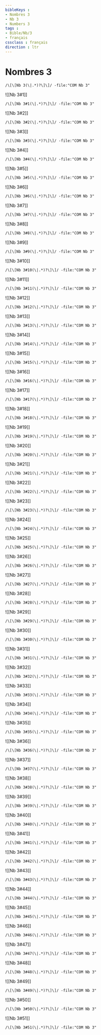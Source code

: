 ```yaml
---
bibleKeys : 
- Nombres 3
- Nb 3
- Numbers 3
tags : 
- Bible/Nb/3
- français
cssclass : français
direction : ltr
---
```


# Nombres 3

```query
/\[\[Nb 3(\|.*)?\]\]/ -file:"COM Nb 3"
```



![[Nb 3#1]]

```query
/\[\[Nb 3#1(\|.*)?\]\]/ -file:"COM Nb 3"
```

![[Nb 3#2]]

```query
/\[\[Nb 3#2(\|.*)?\]\]/ -file:"COM Nb 3"
```

![[Nb 3#3]]

```query
/\[\[Nb 3#3(\|.*)?\]\]/ -file:"COM Nb 3"
```

![[Nb 3#4]]

```query
/\[\[Nb 3#4(\|.*)?\]\]/ -file:"COM Nb 3"
```

![[Nb 3#5]]

```query
/\[\[Nb 3#5(\|.*)?\]\]/ -file:"COM Nb 3"
```

![[Nb 3#6]]

```query
/\[\[Nb 3#6(\|.*)?\]\]/ -file:"COM Nb 3"
```

![[Nb 3#7]]

```query
/\[\[Nb 3#7(\|.*)?\]\]/ -file:"COM Nb 3"
```

![[Nb 3#8]]

```query
/\[\[Nb 3#8(\|.*)?\]\]/ -file:"COM Nb 3"
```

![[Nb 3#9]]

```query
/\[\[Nb 3#9(\|.*)?\]\]/ -file:"COM Nb 3"
```

![[Nb 3#10]]

```query
/\[\[Nb 3#10(\|.*)?\]\]/ -file:"COM Nb 3"
```

![[Nb 3#11]]

```query
/\[\[Nb 3#11(\|.*)?\]\]/ -file:"COM Nb 3"
```

![[Nb 3#12]]

```query
/\[\[Nb 3#12(\|.*)?\]\]/ -file:"COM Nb 3"
```

![[Nb 3#13]]

```query
/\[\[Nb 3#13(\|.*)?\]\]/ -file:"COM Nb 3"
```

![[Nb 3#14]]

```query
/\[\[Nb 3#14(\|.*)?\]\]/ -file:"COM Nb 3"
```

![[Nb 3#15]]

```query
/\[\[Nb 3#15(\|.*)?\]\]/ -file:"COM Nb 3"
```

![[Nb 3#16]]

```query
/\[\[Nb 3#16(\|.*)?\]\]/ -file:"COM Nb 3"
```

![[Nb 3#17]]

```query
/\[\[Nb 3#17(\|.*)?\]\]/ -file:"COM Nb 3"
```

![[Nb 3#18]]

```query
/\[\[Nb 3#18(\|.*)?\]\]/ -file:"COM Nb 3"
```

![[Nb 3#19]]

```query
/\[\[Nb 3#19(\|.*)?\]\]/ -file:"COM Nb 3"
```

![[Nb 3#20]]

```query
/\[\[Nb 3#20(\|.*)?\]\]/ -file:"COM Nb 3"
```

![[Nb 3#21]]

```query
/\[\[Nb 3#21(\|.*)?\]\]/ -file:"COM Nb 3"
```

![[Nb 3#22]]

```query
/\[\[Nb 3#22(\|.*)?\]\]/ -file:"COM Nb 3"
```

![[Nb 3#23]]

```query
/\[\[Nb 3#23(\|.*)?\]\]/ -file:"COM Nb 3"
```

![[Nb 3#24]]

```query
/\[\[Nb 3#24(\|.*)?\]\]/ -file:"COM Nb 3"
```

![[Nb 3#25]]

```query
/\[\[Nb 3#25(\|.*)?\]\]/ -file:"COM Nb 3"
```

![[Nb 3#26]]

```query
/\[\[Nb 3#26(\|.*)?\]\]/ -file:"COM Nb 3"
```

![[Nb 3#27]]

```query
/\[\[Nb 3#27(\|.*)?\]\]/ -file:"COM Nb 3"
```

![[Nb 3#28]]

```query
/\[\[Nb 3#28(\|.*)?\]\]/ -file:"COM Nb 3"
```

![[Nb 3#29]]

```query
/\[\[Nb 3#29(\|.*)?\]\]/ -file:"COM Nb 3"
```

![[Nb 3#30]]

```query
/\[\[Nb 3#30(\|.*)?\]\]/ -file:"COM Nb 3"
```

![[Nb 3#31]]

```query
/\[\[Nb 3#31(\|.*)?\]\]/ -file:"COM Nb 3"
```

![[Nb 3#32]]

```query
/\[\[Nb 3#32(\|.*)?\]\]/ -file:"COM Nb 3"
```

![[Nb 3#33]]

```query
/\[\[Nb 3#33(\|.*)?\]\]/ -file:"COM Nb 3"
```

![[Nb 3#34]]

```query
/\[\[Nb 3#34(\|.*)?\]\]/ -file:"COM Nb 3"
```

![[Nb 3#35]]

```query
/\[\[Nb 3#35(\|.*)?\]\]/ -file:"COM Nb 3"
```

![[Nb 3#36]]

```query
/\[\[Nb 3#36(\|.*)?\]\]/ -file:"COM Nb 3"
```

![[Nb 3#37]]

```query
/\[\[Nb 3#37(\|.*)?\]\]/ -file:"COM Nb 3"
```

![[Nb 3#38]]

```query
/\[\[Nb 3#38(\|.*)?\]\]/ -file:"COM Nb 3"
```

![[Nb 3#39]]

```query
/\[\[Nb 3#39(\|.*)?\]\]/ -file:"COM Nb 3"
```

![[Nb 3#40]]

```query
/\[\[Nb 3#40(\|.*)?\]\]/ -file:"COM Nb 3"
```

![[Nb 3#41]]

```query
/\[\[Nb 3#41(\|.*)?\]\]/ -file:"COM Nb 3"
```

![[Nb 3#42]]

```query
/\[\[Nb 3#42(\|.*)?\]\]/ -file:"COM Nb 3"
```

![[Nb 3#43]]

```query
/\[\[Nb 3#43(\|.*)?\]\]/ -file:"COM Nb 3"
```

![[Nb 3#44]]

```query
/\[\[Nb 3#44(\|.*)?\]\]/ -file:"COM Nb 3"
```

![[Nb 3#45]]

```query
/\[\[Nb 3#45(\|.*)?\]\]/ -file:"COM Nb 3"
```

![[Nb 3#46]]

```query
/\[\[Nb 3#46(\|.*)?\]\]/ -file:"COM Nb 3"
```

![[Nb 3#47]]

```query
/\[\[Nb 3#47(\|.*)?\]\]/ -file:"COM Nb 3"
```

![[Nb 3#48]]

```query
/\[\[Nb 3#48(\|.*)?\]\]/ -file:"COM Nb 3"
```

![[Nb 3#49]]

```query
/\[\[Nb 3#49(\|.*)?\]\]/ -file:"COM Nb 3"
```

![[Nb 3#50]]

```query
/\[\[Nb 3#50(\|.*)?\]\]/ -file:"COM Nb 3"
```

![[Nb 3#51]]

```query
/\[\[Nb 3#51(\|.*)?\]\]/ -file:"COM Nb 3"
```


